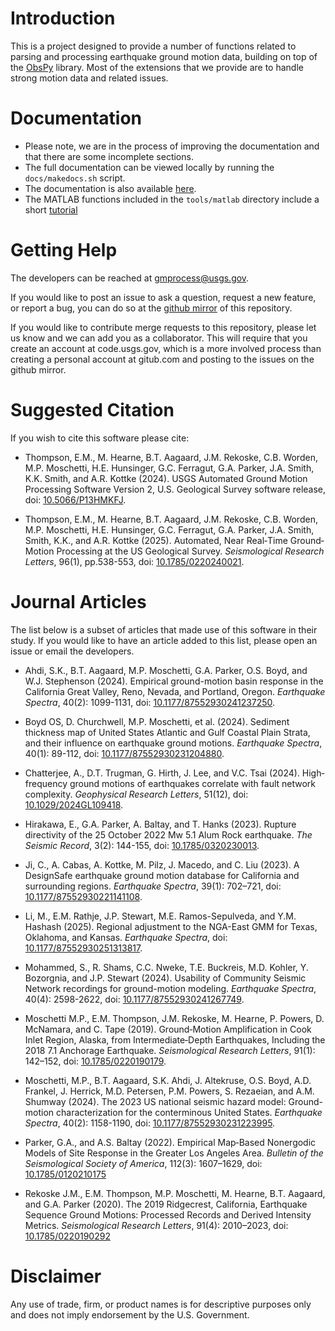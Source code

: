 # Introduction
This is a project designed to provide a number of functions related to parsing and processing earthquake ground motion data, building on top of the [ObsPy](https://github.com/obspy/obspy/wiki) library.
Most of the extensions that we provide are to handle strong motion data and related issues.


# Documentation
- Please note, we are in the process of improving the documentation and that there are some incomplete sections.
- The full documentation can be viewed locally by running the `docs/makedocs.sh` script.
- The documentation is also available [here](https://ghsc.code-pages.usgs.gov/esi/groundmotion-processing/).
- The MATLAB functions included in the `tools/matlab` directory include a short [tutorial](tools/matlab/readme.md)

# Getting Help
The developers can be reached at [gmprocess@usgs.gov](mailto:gmprocess@usgs.gov).

If you would like to post an issue to ask a question, request a new feature, or report a bug, you can do so at the [github mirror](https://github.com/DOI-USGS/ghsc-esi-groundmotion-processing) of this repository. 

If you would like to contribute merge requests to this repository, please let us know and we can add you as a collaborator. 
This will require that you create an account at code.usgs.gov, which is a more involved process than creating a personal account at gitub.com and posting to the issues on the github mirror.

# Suggested Citation
If you wish to cite this software please cite:

- Thompson, E.M., M. Hearne, B.T. Aagaard, J.M. Rekoske, C.B. Worden, M.P. Moschetti, H.E. Hunsinger, G.C. Ferragut, G.A. Parker, J.A. Smith, K.K. Smith, and A.R. Kottke (2024). USGS Automated Ground Motion Processing Software Version 2, U.S. Geological Survey software release, doi: [10.5066/P13HMKFJ](https://doi.org/10.5066/P13HMKFJ).

- Thompson, E.M., M. Hearne, B.T. Aagaard, J.M. Rekoske, C.B. Worden, M.P. Moschetti, H.E. Hunsinger, G.C. Ferragut, G.A. Parker, J.A. Smith, Smith, K.K., and A.R. Kottke (2025). Automated, Near Real‐Time Ground‐Motion Processing at the US Geological Survey. _Seismological Research Letters_, 96(1), pp.538-553, doi: [10.1785/0220240021](https://doi.org/10.1785/0220240021).

# Journal Articles
The list below is a subset of articles that made use of this software in their study. If you would like to have an article added to this list, please open an issue or email the developers.

- Ahdi, S.K., B.T. Aagaard, M.P. Moschetti, G.A. Parker, O.S. Boyd, and W.J. Stephenson (2024). Empirical ground-motion basin response in the California Great Valley, Reno, Nevada, and Portland, Oregon. _Earthquake Spectra_, 40(2): 1099-1131, doi: [10.1177/87552930241237250](https://doi.org/10.1177/87552930241237250).

- Boyd OS, D. Churchwell, M.P. Moschetti, et al. (2024). Sediment thickness map of United States Atlantic and Gulf Coastal Plain Strata, and their influence on earthquake ground motions. _Earthquake Spectra_, 40(1): 89-112, doi: [10.1177/87552930231204880](https://doi.org/10.1177/87552930231204880).

- Chatterjee, A., D.T. Trugman, G. Hirth, J. Lee, and V.C. Tsai (2024). High‐frequency ground motions of earthquakes correlate with fault network complexity. _Geophysical Research Letters_, 51(12), doi: [10.1029/2024GL109418](https://doi.org/10.1029/2024GL109418).

- Hirakawa, E., G.A. Parker, A. Baltay, and T. Hanks (2023). Rupture directivity of the 25 October 2022 Mw 5.1 Alum Rock earthquake. _The Seismic Record_, 3(2): 144-155, doi: [10.1785/0320230013](https://doi.org/10.1785/0320230013).

- Ji, C., A. Cabas, A. Kottke, M. Pilz, J. Macedo, and C. Liu (2023). A DesignSafe earthquake ground motion database for California and surrounding regions. _Earthquake Spectra_, 39(1): 702–721, doi: [10.1177/87552930221141108](https://doi.org/10.1177/87552930221141108).

- Li, M., E.M. Rathje, J.P. Stewart, M.E. Ramos-Sepulveda, and Y.M. Hashash (2025). Regional adjustment to the NGA-East GMM for Texas, Oklahoma, and Kansas. _Earthquake Spectra_, doi: [10.1177/87552930251313817](https://doi.org/10.1177/87552930251313817).

- Mohammed, S., R. Shams, C.C. Nweke, T.E. Buckreis, M.D. Kohler, Y. Bozorgnia, and J.P. Stewart (2024). Usability of Community Seismic Network recordings for ground-motion modeling. _Earthquake Spectra_, 40(4): 2598-2622, doi: [10.1177/87552930241267749](https://doi.org/10.1177/87552930241267749).

- Moschetti M.P., E.M. Thompson, J.M. Rekoske, M. Hearne, P. Powers, D. McNamara, and C. Tape (2019). Ground‐Motion Amplification in Cook Inlet Region, Alaska, from Intermediate‐Depth Earthquakes, Including the 2018  7.1 Anchorage Earthquake. _Seismological Research Letters_, 91(1): 142–152, doi: [10.1785/0220190179](https://doi.org/10.1785/0220190179).

- Moschetti, M.P., B.T. Aagaard, S.K. Ahdi, J. Altekruse, O.S. Boyd, A.D. Frankel, J. Herrick, M.D. Petersen, P.M. Powers, S. Rezaeian, and A.M. Shumway (2024). The 2023 US national seismic hazard model: Ground-motion characterization for the conterminous United States. _Earthquake Spectra_, 40(2): 1158-1190, doi: [10.1177/87552930231223995](https://doi.org/10.1177/87552930231223995).

- Parker, G.A., and A.S. Baltay (2022). Empirical Map‐Based Nonergodic Models of Site Response in the Greater Los Angeles Area. _Bulletin of the Seismological Society of America_, 112(3): 1607–1629, doi: [10.1785/0120210175](https://doi.org/10.1785/0120210175)

- Rekoske J.M., E.M. Thompson, M.P. Moschetti, M. Hearne, B.T. Aagaard, and G.A. Parker (2020). The 2019 Ridgecrest, California, Earthquake Sequence Ground Motions: Processed Records and Derived Intensity Metrics. _Seismological Research Letters_, 91(4): 2010–2023, doi: [10.1785/0220190292](https://doi.org/10.1785/0220190292)

# Disclaimer

Any use of trade, firm, or product names is for descriptive purposes only and does not imply endorsement by the U.S. Government.
